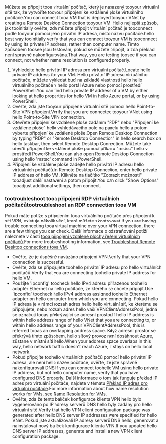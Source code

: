 <span data-ttu-id="2ddff-101">Můžete se připojit tooa virtuální počítač, který je nasazený tooyour virtuální sítě tak, že vytvoříte tooyour připojení ke vzdálené ploše virtuálního počítače.</span><span class="sxs-lookup"><span data-stu-id="2ddff-101">You can connect tooa VM that is deployed tooyour VNet by creating a Remote Desktop Connection tooyour VM.</span></span> <span data-ttu-id="2ddff-102">Hello nejlepší způsob, jak tooinitially ověřte, zda můžete připojit virtuální počítač je tooconnect podle tooyour pomocí jeho privátní IP adresa, místo názvu počítače.</span><span class="sxs-lookup"><span data-stu-id="2ddff-102">hello best way tooinitially verify that you can connect tooyour VM is tooconnect by using its private IP address, rather than computer name.</span></span> <span data-ttu-id="2ddff-103">Tímto způsobem toosee jsou testování, pokud se můžete připojit, a zda překlad není správně nakonfigurována.</span><span class="sxs-lookup"><span data-stu-id="2ddff-103">That way, you are testing toosee if you can connect, not whether name resolution is configured properly.</span></span> 

1. <span data-ttu-id="2ddff-104">Vyhledejte hello privátní IP adresu pro virtuální počítač.</span><span class="sxs-lookup"><span data-stu-id="2ddff-104">Locate hello private IP address for your VM.</span></span> <span data-ttu-id="2ddff-105">Hello privátní IP adresu virtuálního počítače, můžete vyhledat buď na základě vlastnosti hello hello virtuálního počítače v hello portál Azure nebo pomocí prostředí PowerShell.</span><span class="sxs-lookup"><span data-stu-id="2ddff-105">You can find hello private IP address of a VM by either looking at hello properties for hello VM in hello Azure portal, or by using PowerShell.</span></span>
2. <span data-ttu-id="2ddff-106">Ověřte, zda jste tooyour připojené virtuální sítě pomocí hello Point-to-Site VPN připojení.</span><span class="sxs-lookup"><span data-stu-id="2ddff-106">Verify that you are connected tooyour VNet using hello  Point-to-Site VPN connection.</span></span> 
3. <span data-ttu-id="2ddff-107">Otevřete připojení ke vzdálené ploše zadáním "RDP" nebo "Připojení ke vzdálené ploše" hello vyhledávacího pole na panelu hello a potom vyberte připojení ke vzdálené ploše.</span><span class="sxs-lookup"><span data-stu-id="2ddff-107">Open Remote Desktop Connection by typing "RDP" or "Remote Desktop Connection" in hello search box on hello taskbar, then select Remote Desktop Connection.</span></span> <span data-ttu-id="2ddff-108">Můžete také otevřít připojení ke vzdálené ploše pomocí příkazu "mstsc" hello v prostředí PowerShell.</span><span class="sxs-lookup"><span data-stu-id="2ddff-108">You can also open Remote Desktop Connection using hello 'mstsc' command in PowerShell.</span></span> 
3. <span data-ttu-id="2ddff-109">Připojení ke vzdálené ploše zadejte hello privátní IP adresu hello virtuálních počítačů.</span><span class="sxs-lookup"><span data-stu-id="2ddff-109">In Remote Desktop Connection, enter hello private IP address of hello VM.</span></span> <span data-ttu-id="2ddff-110">Klikněte na tlačítko "Zobrazit možnosti" tooadjust další nastavení a potom připojit.</span><span class="sxs-lookup"><span data-stu-id="2ddff-110">You can click "Show Options" tooadjust additional settings, then connect.</span></span>

### <a name="tootroubleshoot-an-rdp-connection-tooa-vm"></a><span data-ttu-id="2ddff-111">tootroubleshoot tooa připojení RDP virtuálních počítačů</span><span class="sxs-lookup"><span data-stu-id="2ddff-111">tootroubleshoot an RDP connection tooa VM</span></span>

<span data-ttu-id="2ddff-112">Pokud máte potíže s připojením tooa virtuálního počítače přes připojení k síti VPN, existuje několik věcí, které můžete zkontrolovat.</span><span class="sxs-lookup"><span data-stu-id="2ddff-112">If you are having trouble connecting tooa virtual machine over your VPN connection, there are a few things you can check.</span></span> <span data-ttu-id="2ddff-113">Další informace o odstraňování potíží naleznete v části [tooa připojení vzdálené plochy řešení virtuálních počítačů](../articles/virtual-machines/windows/troubleshoot-rdp-connection.md).</span><span class="sxs-lookup"><span data-stu-id="2ddff-113">For more troubleshooting information, see [Troubleshoot Remote Desktop connections tooa VM](../articles/virtual-machines/windows/troubleshoot-rdp-connection.md).</span></span>

- <span data-ttu-id="2ddff-114">Ověřte, že je úspěšně navázáno připojení VPN.</span><span class="sxs-lookup"><span data-stu-id="2ddff-114">Verify that your VPN connection is successful.</span></span>
- <span data-ttu-id="2ddff-115">Ověřte, zda se připojujete toohello privátní IP adresu pro hello virtuálních počítačů.</span><span class="sxs-lookup"><span data-stu-id="2ddff-115">Verify that you are connecting toohello private IP address for hello VM.</span></span>
- <span data-ttu-id="2ddff-116">Použijte 'ipconfig' toocheck hello IPv4 adresu přiřazenou toohello adaptér Ethernet na hello počítače, ze kterého se chcete připojit.</span><span class="sxs-lookup"><span data-stu-id="2ddff-116">Use 'ipconfig' toocheck hello IPv4 address assigned toohello Ethernet adapter on hello computer from which you are connecting.</span></span> <span data-ttu-id="2ddff-117">Pokud hello IP adresa je v rámci rozsah adres hello hello virtuální síť, ke kterému se připojujete, nebo rozsah adres hello vaší VPNClientAddressPool, jedná se označují tooas překrývající se adresní prostor.</span><span class="sxs-lookup"><span data-stu-id="2ddff-117">If hello IP address is within hello address range of hello VNet that you are connecting to, or within hello address range of your VPNClientAddressPool, this is referred tooas an overlapping address space.</span></span> <span data-ttu-id="2ddff-118">Když adresní prostor se překrývá tímto způsobem, hello síťový provoz není dosáhnout Azure, zůstane v místní síti hello.</span><span class="sxs-lookup"><span data-stu-id="2ddff-118">When your address space overlaps in this way, hello network traffic doesn't reach Azure, it stays on hello local network.</span></span>
- <span data-ttu-id="2ddff-119">Pokud připojíte toohello virtuálních počítačů pomocí hello privátní IP adresa, ale není hello název počítače, ověřte, že jste správně nakonfigurovali DNS.</span><span class="sxs-lookup"><span data-stu-id="2ddff-119">If you can connect toohello VM using hello private IP address, but not hello computer name, verify that you have configured DNS properly.</span></span> <span data-ttu-id="2ddff-120">Další informace o tom, jak funguje překlad IP adres pro virtuální počítače, najdete v tématu [Překlad IP adres pro virtuální počítače](../articles/virtual-network/virtual-networks-name-resolution-for-vms-and-role-instances.md).</span><span class="sxs-lookup"><span data-stu-id="2ddff-120">For more information about how name resolution works for VMs, see [Name Resolution for VMs](../articles/virtual-network/virtual-networks-name-resolution-for-vms-and-role-instances.md).</span></span>
- <span data-ttu-id="2ddff-121">Ověřte, zda že tento balíček konfigurace klienta VPN hello bylo vygenerováno po IP adresy serverů DNS hello byly zadány pro hello virtuální sítě.</span><span class="sxs-lookup"><span data-stu-id="2ddff-121">Verify that hello VPN client configuration package was generated after hello DNS server IP addresses were specified for hello VNet.</span></span> <span data-ttu-id="2ddff-122">Pokud jste aktualizovali IP adresy serverů DNS hello, generovat a nainstalovat nový balíček konfigurace klienta VPN.</span><span class="sxs-lookup"><span data-stu-id="2ddff-122">If you updated hello DNS server IP addresses, generate and install a new VPN client configuration package.</span></span>
